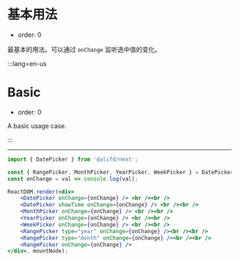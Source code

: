 # 基本用法

- order: 0

最基本的用法。可以通过 `onChange` 监听选中值的变化。

:::lang=en-us
# Basic

- order: 0

A basic usage case.

:::

---

````jsx
import { DatePicker } from '@alifd/next';

const { RangePicker, MonthPicker, YearPicker, WeekPicker } = DatePicker;
const onChange = val => console.log(val);

ReactDOM.render(<div>
    <DatePicker onChange={onChange} /> <br /><br />
    <DatePicker showTime onChange={onChange} /> <br /><br />
    <MonthPicker onChange={onChange} /> <br /><br />
    <YearPicker onChange={onChange} /> <br /><br />
    <WeekPicker onChange={onChange} /> <br /><br />
    <RangePicker type="year" onChange={onChange} /><br /><br />
    <RangePicker type="month" onChange={onChange} /><br /><br />
    <RangePicker onChange={onChange} />
</div>, mountNode);
````
